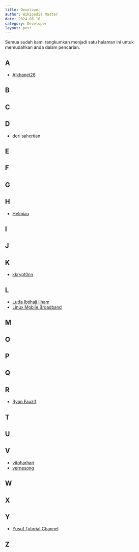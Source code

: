 ```yaml
---
title: Developer
author: Wikipedia Master
date: 2024-06-10
category: Developer
layout: post
---
```


Semua sudah kami rangkumkan menjadi satu halaman ini untuk memudahkan anda dalam pencarian.

## A

- <a href="https://github.com/alkhanet26" target="_blank">Alkhanet26</a>

## B

## C

## D

- <a href="https://github.com/derisamedia" target="_blank">deri sahertian</a>

## E

## F

## G

## H

- <a href="https://github.com/helmiau" target="_blank">Helmiau</a>

## I

## J

## K

- <a href="https://github.com/kkrypt0nn" target="_blank">kkrypt0nn</a>

## L

- <a href="https://github.com/lutfailham96" target="_blank">Lutfa Ibtihaji Ilham</a>
- <a href="https://github.com/linux-mobile-broadband" target="_blank">Linux Mobile Broadband</a>

## M

## O

## P

## Q

## R

- <a href="https://github.com/ryanfauzi1" target="_blank">Ryan Fauzi1</a>

## T

## U

## V

- <a href="https://github.com/vitoharhari" target="_blank">vitoharhari</a>
- <a href="https://github.com/vernesong" target="_blank">vernesong</a>

## W

## X

## Y

- <a href="https://github.com/yusuftutorial" target="_blank">Yusuf Tutorial Channel</a>

## Z
